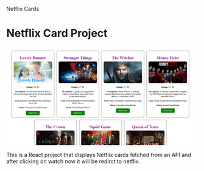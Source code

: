 Netflix Cards
# Netflix Card Project

![Netflix Card Screenshot](https://github.com/Om-Thakkar/Netflix-Card/blob/main/Screenshot%202025-07-01%20173430.png?raw=true)

This is a React project that displays Netflix cards fetched from an API and after clicking on watch now it will be redirct to netflix.

